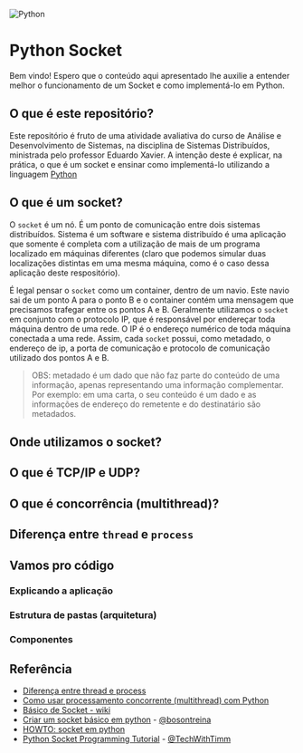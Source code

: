 ![Python](https://cafeinacodificada.com.br/wp-content/uploads/2018/04/Post1_pt21.png)
# Python Socket
Bem vindo! Espero que o conteúdo aqui apresentado lhe auxilie a entender melhor o funcionamento de um Socket e como implementá-lo em Python.

## O que é este repositório?
Este repositório é fruto de uma atividade avaliativa do curso de Análise e Desenvolvimento de Sistemas, na disciplina de Sistemas Distribuídos, ministrada pelo professor Eduardo Xavier. A intenção deste é explicar, na prática, o que é um socket e ensinar como implementá-lo utilizando a linguagem [Python](https://www.python.org/)

## O que é um socket?
O `socket` é um nó. É um ponto de comunicação entre dois sistemas distribuídos. Sistema é um software e sistema distribuído é uma aplicação que somente é completa com a utilização de mais de um programa localizado em máquinas diferentes (claro que podemos simular duas localizações distintas em uma mesma máquina, como é o caso dessa aplicação deste respositório). 

É legal pensar o ```socket``` como um container, dentro de um navio. Este navio sai de um ponto A para o ponto B e o container contém uma mensagem que precisamos trafegar entre os pontos A e B. Geralmente utilizamos o ```socket``` em conjunto com o protocolo IP, que é responsável por endereçar toda máquina dentro de uma rede. O IP é o endereço numérico de toda máquina conectada a uma rede. Assim, cada ```socket``` possui, como metadado, o endereço de ip, a porta de comunicação e protocolo de comunicação utilizado dos pontos A e B.

> OBS: metadado é um dado que não faz parte do conteúdo de uma informação, apenas representando uma informação complementar. Por exemplo: em uma carta, o seu conteúdo é um dado e as informações de endereço do remetente e do destinatário são metadados. 

## Onde utilizamos o socket?

## O que é TCP/IP e UDP?

## O que é concorrência (multithread)?

## Diferença entre ```thread``` e ```process```

## Vamos pro código

### Explicando a aplicação

### Estrutura de pastas (arquitetura)

### Componentes

## Referência
- [Diferença entre thread e process](https://stackoverflow.com/questions/200469/what-is-the-difference-between-a-process-and-a-thread)
- [Como usar processamento concorrente (multithread) com Python](https://stackoverflow.com/questions/23828264/how-to-make-a-simple-multithreaded-socket-server-in-python-that-remembers-client)
- [Básico de Socket - wiki](https://wiki.python.org.br/SocketBasico)
- [Criar um socket básico em python](https://www.youtube.com/watch?v=vbUuJ2_6wqs) - [@bosontreina](https://twitter.com/bosontreina)
- [HOWTO: socket em python](https://docs.python.org/pt-br/3/howto/sockets.html)
- [Python Socket Programming Tutorial](https://www.youtube.com/watch?v=3QiPPX-KeSc) - [@TechWithTimm](https://twitter.com/TechWithTimm)
